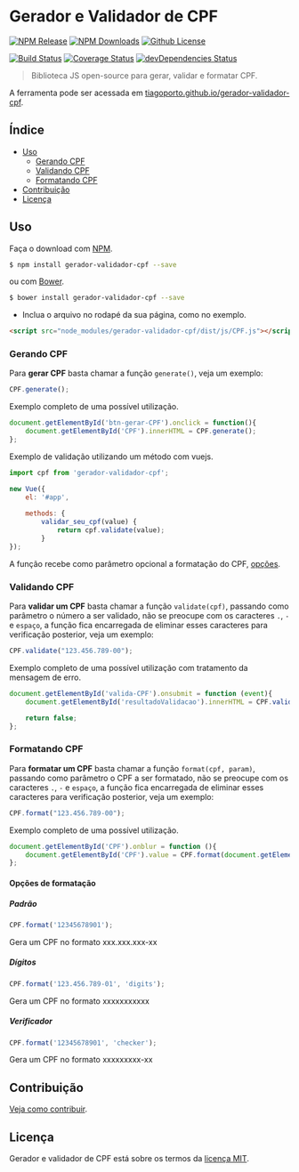 # Gerador e Validador de CPF

[![NPM Release](https://img.shields.io/npm/v/gerador-validador-cpf.svg?style=flat-square&label=version)](https://github.com/tiagoporto/gerador-validador-cpf/releases)
[![NPM Downloads](https://img.shields.io/npm/dt/gerador-validador-cpf.svg?style=flat-square)](https://www.npmjs.com/package/gerador-validador-cpf)
[![Github License](https://img.shields.io/github/license/tiagoporto/gerador-validador-cpf.svg?style=flat-square)](https://raw.githubusercontent.com/tiagoporto/gerador-validador-cpf/master/LICENSE)

[![Build Status](https://img.shields.io/travis/tiagoporto/gerador-validador-cpf.svg?style=flat-square&logo=travis)](https://travis-ci.org/tiagoporto/gerador-validador-cpf)
[![Coverage Status](https://img.shields.io/coveralls/tiagoporto/gerador-validador-cpf.svg?style=flat-square)](https://coveralls.io/github/tiagoporto/gerador-validador-cpf)
[![devDependencies Status](https://img.shields.io/david/dev/tiagoporto/gerador-validador-cpf.svg?style=flat-square)](https://david-dm.org/tiagoporto/gerador-validador-cpf?type=dev)


> Biblioteca JS open-source para gerar, validar e formatar CPF.

A ferramenta pode ser acessada em [tiagoporto.github.io/gerador-validador-cpf](http://tiagoporto.github.io/gerador-validador-cpf).

## Índice

* [Uso](#uso)
    * [Gerando CPF](#gerando-cpf)
    * [Validando CPF](#validando-cpf)
    * [Formatando CPF](#formatando-cpf)
* [Contribuição](#contribuição)
* [Licença](#licença)


## Uso

Faça o download com [NPM](https://www.npmjs.com).

```sh
$ npm install gerador-validador-cpf --save
```

ou com [Bower](http://bower.io).

```sh
$ bower install gerador-validador-cpf --save
```

* Inclua o arquivo no rodapé da sua página, como no exemplo.

```html
<script src="node_modules/gerador-validador-cpf/dist/js/CPF.js"></script>
```


### Gerando CPF

Para __gerar CPF__ basta chamar a função `generate()`, veja um exemplo:

```javascript
CPF.generate();
```

Exemplo completo de uma possível utilização.

```javascript
document.getElementById('btn-gerar-CPF').onclick = function(){
    document.getElementById('CPF').innerHTML = CPF.generate();
};
```

Exemplo de validação utilizando um método com vuejs.
```javascript
import cpf from 'gerador-validador-cpf';

new Vue({
    el: '#app',
    
    methods: {
        validar_seu_cpf(value) {
            return cpf.validate(value);
        }
});
```

A função recebe como parâmetro opcional a formatação do CPF, [opções](#opções-de-formatação).

### Validando CPF

Para __validar um CPF__ basta chamar a função `validate(cpf)`, passando como parâmetro o número a ser validado, não se preocupe com os caracteres `.`, `-` e `espaço`, a função fica encarregada de eliminar esses caracteres para verificação posterior, veja um exemplo:

```javascript
CPF.validate("123.456.789-00");
```

Exemplo completo de uma possível utilização com tratamento da mensagem de erro.

```javascript
document.getElementById('valida-CPF').onsubmit = function (event){
    document.getElementById('resultadoValidacao').innerHTML = CPF.validate(document.getElementById('cpf').value);

    return false;
};
```

### Formatando CPF

Para __formatar um CPF__ basta chamar a função `format(cpf, param)`, passando como parâmetro o CPF a ser formatado, não se preocupe com os caracteres `.`, `-` e `espaço`, a função fica encarregada de eliminar esses caracteres para verificação posterior, veja um exemplo:

```javascript
CPF.format("123.456.789-00");
```

Exemplo completo de uma possível utilização.

```javascript
document.getElementById('CPF').onblur = function (){
    document.getElementById('CPF').value = CPF.format(document.getElementById('CPF').value);
};
```

#### Opções de formatação

##### Padrão
```javascript
CPF.format('12345678901');
```
Gera um CPF no formato xxx.xxx.xxx-xx

##### Dígitos
```javascript
CPF.format('123.456.789-01', 'digits');
```
Gera um CPF no formato xxxxxxxxxxx

##### Verificador
```javascript
CPF.format('12345678901', 'checker');
```
Gera um CPF no formato xxxxxxxxx-xx


## Contribuição
[Veja como contribuir](https://github.com/tiagoporto/gerador-validador-cpf/blob/master/CONTRIBUTING.md).

## Licença

Gerador e validador de CPF está sobre os termos da [licença MIT](https://github.com/tiagoporto/gerador-validador-cpf/blob/master/LICENSE).
